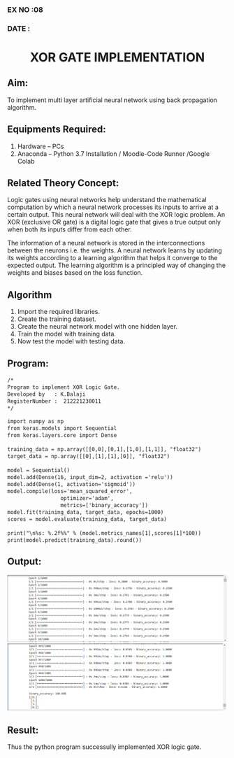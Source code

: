 ### EX NO :08 
### DATE  :
# <p align="center"> XOR GATE IMPLEMENTATION </p>
## Aim:
   To implement multi layer artificial neural network using back propagation algorithm.
## Equipments Required:
1. Hardware – PCs
2. Anaconda – Python 3.7 Installation / Moodle-Code Runner /Google Colab

## Related Theory Concept:
Logic gates using neural networks help understand the mathematical computation by which a neural network processes its inputs to arrive at a certain output. This neural network will deal with the XOR logic problem. An XOR (exclusive OR gate) is a digital logic gate that gives a true output only when both its inputs differ from each other.

The information of a neural network is stored in the interconnections between the neurons i.e. the weights. A neural network learns by updating its weights according to a learning algorithm that helps it converge to the expected output. The learning algorithm is a principled way of changing the weights and biases based on the loss function.

## Algorithm
1. Import the required libraries.
2. Create the training dataset.
3. Create the neural network model with one hidden layer.
4. Train the model with training data.
5. Now test the model with testing data.

## Program:
```
/*
Program to implement XOR Logic Gate.
Developed by   : K.Balaji
RegisterNumber :  212221230011
*/
```
~~~
import numpy as np
from keras.models import Sequential
from keras.layers.core import Dense

training_data = np.array([[0,0],[0,1],[1,0],[1,1]], "float32")
target_data = np.array([[0],[1],[1],[0]], "float32")

model = Sequential()
model.add(Dense(16, input_dim=2, activation ='relu'))
model.add(Dense(1, activation='sigmoid'))
model.compile(loss='mean_squared_error',
                 optimizer='adam',
                 metrics=['binary_accuracy'])
model.fit(training_data, target_data, epochs=1000)
scores = model.evaluate(training_data, target_data)

print("\n%s: %.2f%%" % (model.metrics_names[1],scores[1]*100))
print(model.predict(training_data).round())
~~~

## Output:
![XOR GATE](1.png)
![XORGATE](2.png)


## Result:
Thus the python program successully implemented XOR logic gate.
